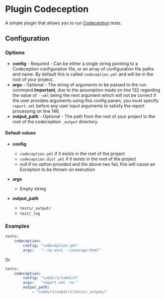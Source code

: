 Plugin Codeception
==================

A simple plugin that allows you to run [Codeception](http://codeception.com/) tests.

Configuration
-------------

### Options

* **config** - Required - Can be either a single string pointing to a Codeception configuration file, or an array of 
configuration file paths and name. By default this is called `codeception.yml` and will be in the root of your project.
* **args** - Optional - The string of arguments to be passed to the run command.**Important**, due to the assumption 
made on line 132 regarding the value of `--xml` being the next argument which will not be correct if the user provides 
arguments using this config param, you must specify `report.xml` before any user input arguments to satisfy the report 
processing on line 146.
* **output_path** - Optional - The path from the root of your project to the root of the 
  codeception `_output` directory.

#### Default values

* **config**
  * `codeception.yml` if it exists in the root of the project
  * `codeception.dist.yml` if it exists in the root of the project
  * null if no option provided and the above two fail, this will cause an Exception to be thrown on execution

* **args**
  * Empty string
 
* **output_path**
  * `tests/_output/`
  * `test/_log`

### Examples

```yaml
tests:
    codeception:
        config: "codeception.yml"
        args:   "--no-ansi --coverage-html"
```

Or

```yaml
tests:
    codeception:
        config: "subdir1/subdir2"
        args:   "report.xml -vv "
        output_path:
            - "subdir1/subdir2/tests/_output/"
```
